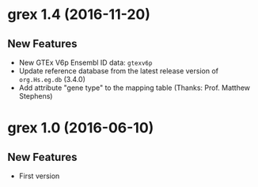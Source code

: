 # grex 1.4 (2016-11-20)

## New Features

 * New GTEx V6p Ensembl ID data: `gtexv6p`
 * Update reference database from the latest release version of `org.Hs.eg.db` (3.4.0)
 * Add attribute "gene type" to the mapping table (Thanks: Prof. Matthew Stephens)

# grex 1.0 (2016-06-10)

## New Features

 * First version
